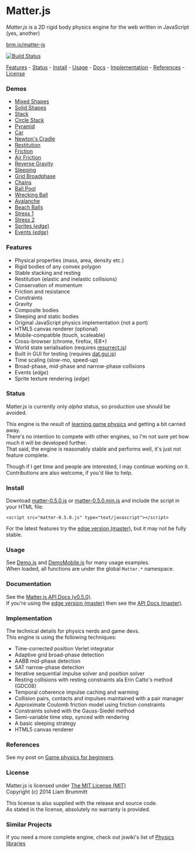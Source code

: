 # Matter.js

*Matter.js* is a 2D rigid body physics engine for the web written in JavaScript (yes, another)

[brm.io/matter-js](http://brm.io/matter-js)

[![Build Status](https://travis-ci.org/liabru/matter-js.png?branch=master)](https://travis-ci.org/liabru/matter-js)

[Features](#features) - [Status](#status) - [Install](#install) - [Usage](#usage) -  [Docs](http://brm.io/matter-js-docs/) - [Implementation](#implementation) - [References](#references) - [License](#license)

### Demos

- [Mixed Shapes](http://brm.io/matter-js-demo#mixed)
- [Solid Shapes](http://brm.io/matter-js-demo#mixedSolid)
- [Stack](http://brm.io/matter-js-demo#stack)
- [Circle Stack](http://brm.io/matter-js-demo#circleStack)
- [Pyramid](http://brm.io/matter-js-demo#pyramid)
- [Car](http://brm.io/matter-js-demo#car)
- [Newton's Cradle](http://brm.io/matter-js-demo#newtonsCradle)
- [Restitution](http://brm.io/matter-js-demo#restitution)
- [Friction](http://brm.io/matter-js-demo#friction)
- [Air Friction](http://brm.io/matter-js-demo#airFriction)
- [Reverse Gravity](http://brm.io/matter-js-demo#gravity)
- [Sleeping](http://brm.io/matter-js-demo#sleeping)
- [Grid Broadphase](http://brm.io/matter-js-demo#broadphase)
- [Chains](http://brm.io/matter-js-demo#chains)
- [Ball Pool](http://brm.io/matter-js-demo#ballPool)
- [Wrecking Ball](http://brm.io/matter-js-demo#wreckingBall)
- [Avalanche](http://brm.io/matter-js-demo#avalanche)
- [Beach Balls](http://brm.io/matter-js-demo#beachBalls)
- [Stress 1](http://brm.io/matter-js-demo#stress)
- [Stress 2](http://brm.io/matter-js-demo#stress2)
- [Sprites (_edge_)](http://brm.io/matter-js-demo-master/#sprites)
- [Events (_edge_)](http://brm.io/matter-js-demo-master/#events)

### Features

-   Physical properties (mass, area, density etc.)
-   Rigid bodies of any convex polygon
-   Stable stacking and resting
-   Restitution (elastic and inelastic collisions)
-   Conservation of momentum
-   Friction and resistance
-   Constraints
-   Gravity
-   Composite bodies
-   Sleeping and static bodies
-   Original JavaScript physics implementation (not a port)
-   HTML5 canvas renderer (optional)
-   Mobile-compatible (touch, scaleable)
-   Cross-browser (chrome, firefox, IE8+)
-   World state serialisation (requires
    [resurrect.js](https://github.com/skeeto/resurrect-js))
-   Built in GUI for testing (requires
    [dat.gui.js](http://workshop.chromeexperiments.com/examples/gui/))
-   Time scaling (slow-mo, speed-up)
-   Broad-phase, mid-phase and narrow-phase collisions
-   Events (_edge_)
-   Sprite texture rendering (_edge_)

### Status

Matter.js is currently only *alpha* status, so production use should be avoided.

This engine is the result of [learning game physics](http://brm.io/game-physics-for-beginners/) and getting a bit carried away. 
<br>There's no intention to compete with other engines, so I'm not sure yet how much it will be developed further. 
<br>That said, the engine is reasonably stable and performs well, it's just not feature complete.

Though if I get time and people are interested, I may continue working on it.
<br>Contributions are also welcome, if you'd like to help.

### Install

Download [matter-0.5.0.js](https://github.com/liabru/matter-js/releases/download/0.5.0-alpha/matter-0.5.0.js) or [matter-0.5.0.min.js](https://github.com/liabru/matter-js/releases/download/0.5.0-alpha/matter-0.5.0.min.js) and include the script in your HTML file:

	<script src="matter-0.5.0.js" type="text/javascript"></script>

For the latest features try the [edge version (master)](https://raw.github.com/liabru/matter-js/master/build/matter.js), but it may not be fully stable.

### Usage

See [Demo.js](https://github.com/liabru/matter-js/blob/master/demo/js/Demo.js) and [DemoMobile.js](https://github.com/liabru/matter-js/blob/master/demo/js/DemoMobile.js) for many usage examples.
<br>When loaded, all functions are under the global <code>Matter.*</code> namespace.

### Documentation

See the [Matter.js API Docs (v0.5.0)](http://brm.io/matter-js-docs/).
<br>If you're using the [edge version (master)](https://raw2.github.com/liabru/matter-js/master/build/matter.js) then see the [API Docs (master)](http://brm.io/matter-js-docs-master/).

### Implementation

The technical details for physics nerds and game devs.
<br>This engine is using the following techniques:

-   Time-corrected position Verlet integrator
-   Adaptive grid broad-phase detection
-   AABB mid-phase detection
-   SAT narrow-phase detection
-   Iterative sequential impulse solver and position solver
-   Resting collisions with resting constraints ala Erin Catto's method
    (GDC08)
-   Temporal coherence impulse caching and warming
-   Collision pairs, contacts and impulses maintained with a pair
    manager
-   Approximate Coulomb friction model using friction constraints
-   Constraints solved with the Gauss-Siedel method
-   Semi-variable time step, synced with rendering
- 	A basic sleeping strategy
-   HTML5 canvas renderer

### References

See my post on [Game physics for beginners](http://brm.io/game-physics-for-beginners/).

### License

Matter.js is licensed under [The MIT License (MIT)](http://opensource.org/licenses/MIT)
<br/>Copyright (c) 2014 Liam Brummitt

This license is also supplied with the release and source code.
<br/>As stated in the license, absolutely no warranty is provided.

### Similar Projects

If you need a more complete engine, check out jswiki's list of [Physics libraries](https://github.com/bebraw/jswiki/wiki/Physics-libraries)